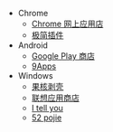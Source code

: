 - Chrome
  - [Chrome 网上应用店](https://chrome.google.com/webstore/category/extensions)
  - [极简插件](https://chrome.zzzmh.cn/)
- Android
  - [Google Play 商店](https://play.google.com/store)
  - [9Apps](https://www.9apps.com/)
- Windows
  - [果核剥壳](https://www.ghxi.com/)
  - [联想应用商店](https://lestore.lenovo.com/)
  - [I tell you](https://msdn.itellyou.cn/)
  - [52 pojie](https://www.52pojie.cn/)